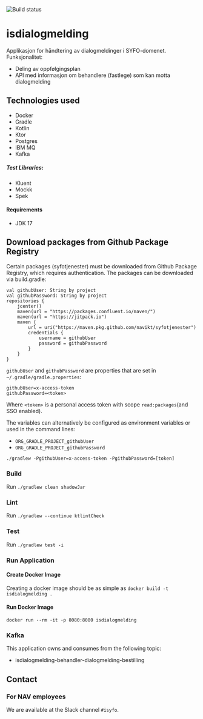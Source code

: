 ![Build status](https://github.com/navikt/isdialogmelding/workflows/main/badge.svg?branch=master)

# isdialogmelding

Applikasjon for håndtering av dialogmeldinger i SYFO-domenet. Funksjonalitet:

* Deling av oppfølgingsplan
* API med informasjon om behandlere (fastlege) som kan motta dialogmelding

## Technologies used

* Docker
* Gradle
* Kotlin
* Ktor
* Postgres
* IBM MQ
* Kafka

##### Test Libraries:

* Kluent
* Mockk
* Spek

#### Requirements

* JDK 17

## Download packages from Github Package Registry

Certain packages (syfotjenester) must be downloaded from Github Package Registry, which requires authentication. The
packages can be downloaded via build.gradle:

```
val githubUser: String by project
val githubPassword: String by project
repositories {
    jcenter()
    maven(url = "https://packages.confluent.io/maven/")
    maven(url = "https://jitpack.io")
    maven {
        url = uri("https://maven.pkg.github.com/navikt/syfotjenester")
        credentials {
            username = githubUser
            password = githubPassword
        }
    }
}
```

`githubUser` and `githubPassword` are properties that are set in `~/.gradle/gradle.properties`:

```
githubUser=x-access-token
githubPassword=<token>
```

Where `<token>` is a personal access token with scope `read:packages`(and SSO enabled).

The variables can alternatively be configured as environment variables or used in the command lines:

* `ORG_GRADLE_PROJECT_githubUser`
* `ORG_GRADLE_PROJECT_githubPassword`

```
./gradlew -PgithubUser=x-access-token -PgithubPassword=[token]
```

### Build

Run `./gradlew clean shadowJar`

### Lint

Run `./gradlew --continue ktlintCheck`

### Test

Run `./gradlew test -i`

### Run Application

#### Create Docker Image

Creating a docker image should be as simple as `docker build -t isdialogmelding .`

#### Run Docker Image

`docker run --rm -it -p 8080:8080 isdialogmelding`

### Kafka

This application owns and consumes from the following topic:

* isdialogmelding-behandler-dialogmelding-bestilling

## Contact

### For NAV employees

We are available at the Slack channel `#isyfo`.
